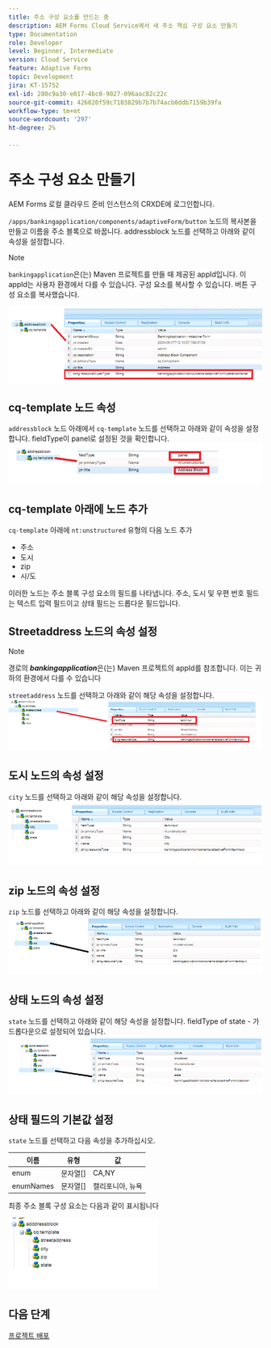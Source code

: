 ```yaml
---
title: 주소 구성 요소를 만드는 중
description: AEM Forms Cloud Service에서 새 주소 핵심 구성 요소 만들기
type: Documentation
role: Developer
level: Beginner, Intermediate
version: Cloud Service
feature: Adaptive Forms
topic: Development
jira: KT-15752
exl-id: 280c9a30-e017-4bc0-9027-096aac82c22c
source-git-commit: 426020f59c7103829b7b7b74acb0ddb7159b39fa
workflow-type: tm+mt
source-wordcount: '297'
ht-degree: 2%

---
```


# 주소 구성 요소 만들기

AEM Forms 로컬 클라우드 준비 인스턴스의 CRXDE에 로그인합니다.

``/apps/bankingapplication/components/adaptiveForm/button`` 노드의 복사본을 만들고 이름을 주소 블록으로 바꿉니다. addressblock 노드를 선택하고 아래와 같이 속성을 설정합니다.

>[!NOTE]
>
> ``bankingapplication``은(는) Maven 프로젝트를 만들 때 제공된 appId입니다. 이 appId는 사용자 환경에서 다를 수 있습니다. 구성 요소를 복사할 수 있습니다. 버튼 구성 요소를 복사했습니다.


![address-bloc](assets/address-properties.png)

## cq-template 노드 속성

``addressblock`` 노드 아래에서 ``cq-template`` 노드를 선택하고 아래와 같이 속성을 설정합니다. fieldType이 panel로 설정된 것을 확인합니다.
![cq-template](assets/cq-template.png)

## cq-template 아래에 노드 추가

``cq-template`` 아래에 ``nt:unstructured`` 유형의 다음 노드 추가

* 주소
* 도시
* zip
* 시/도

이러한 노드는 주소 블록 구성 요소의 필드를 나타냅니다. 주소, 도시 및 우편 번호 필드는 텍스트 입력 필드이고 상태 필드는 드롭다운 필드입니다.

## Streetaddress 노드의 속성 설정

>[!NOTE]
>
> 경로의 **_bankingapplication_**&#x200B;은(는) Maven 프로젝트의 appId를 참조합니다. 이는 귀하의 환경에서 다를 수 있습니다

``streetaddress`` 노드를 선택하고 아래와 같이 해당 속성을 설정합니다.
![주소](assets/streetaddress.png)

## 도시 노드의 속성 설정

``city`` 노드를 선택하고 아래와 같이 해당 속성을 설정합니다.
![도시](assets/city.png)

## zip 노드의 속성 설정

``zip`` 노드를 선택하고 아래와 같이 해당 속성을 설정합니다.
![zip](assets/zip.png)

## 상태 노드의 속성 설정

``state`` 노드를 선택하고 아래와 같이 해당 속성을 설정합니다. fieldType of state - 가 드롭다운으로 설정되어 있습니다.
![상태](assets/state.png)

## 상태 필드의 기본값 설정

``state`` 노드를 선택하고 다음 속성을 추가하십시오.

| 이름 | 유형 | 값 |
|----------|----------|---------------------|
| enum | 문자열[] | CA,NY |
| enumNames | 문자열[] | 캘리포니아, 뉴욕 |


최종 주소 블록 구성 요소는 다음과 같이 표시됩니다

![최종 주소](assets/crx-address-block.png)

## 다음 단계

[프로젝트 배포](./deploy-your-project.md)

